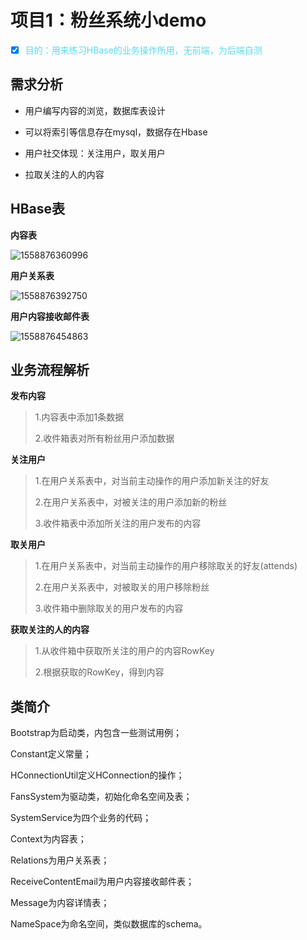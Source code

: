 # 项目1：粉丝系统小demo

- [x] <span  style="color: #5bdaed; ">目的：用来练习HBase的业务操作所用，无前端，为后端自测</span>

## 需求分析

- 用户编写内容的浏览，数据库表设计

- 可以将索引等信息存在mysql，数据存在Hbase

- 用户社交体现：关注用户，取关用户

- 拉取关注的人的内容

## HBase表

**内容表**

![1558876360996](F:/markdownPicture/assets/007rAy9hgy1g3f1rrg2drj30j504gt8v.jpg)

**用户关系表**

![1558876392750](F:/markdownPicture/assets/007rAy9hgy1g3f1svaoccj30j2058aac.jpg)

**用户内容接收邮件表**

![1558876454863](F:/markdownPicture/assets/007rAy9hgy1g3f1rrggmhj30j2056t8z.jpg)

## 业务流程解析

**发布内容**

> 1.内容表中添加1条数据
>
> 2.收件箱表对所有粉丝用户添加数据

**关注用户**

> 1.在用户关系表中，对当前主动操作的用户添加新关注的好友
>
> 2.在用户关系表中，对被关注的用户添加新的粉丝
>
> 3.收件箱表中添加所关注的用户发布的内容

**取关用户**

> 1.在用户关系表中，对当前主动操作的用户移除取关的好友(attends)
>
> 2.在用户关系表中，对被取关的用户移除粉丝
>
> 3.收件箱中删除取关的用户发布的内容

**获取关注的人的内容**

> 1.从收件箱中获取所关注的用户的内容RowKey 
>
> 2.根据获取的RowKey，得到内容

## 类简介

Bootstrap为启动类，内包含一些测试用例；

Constant定义常量；

HConnectionUtil定义HConnection的操作；

FansSystem为驱动类，初始化命名空间及表；

SystemService为四个业务的代码；

Context为内容表；

Relations为用户关系表；

ReceiveContentEmail为用户内容接收邮件表；

Message为内容详情表；

NameSpace为命名空间，类似数据库的schema。